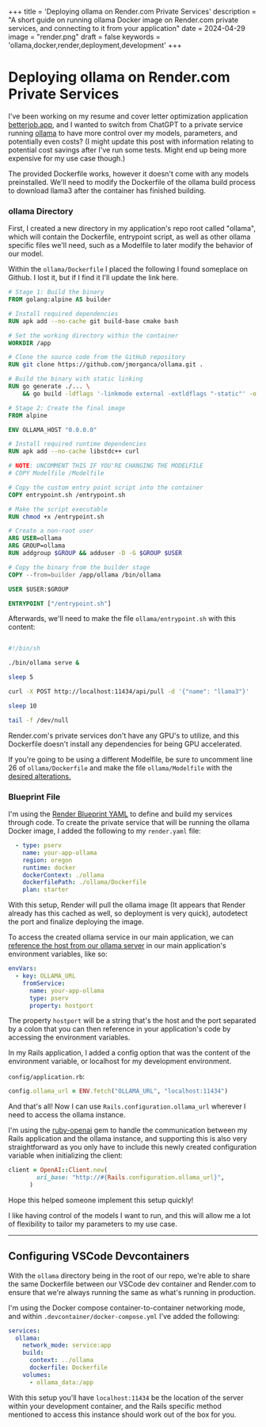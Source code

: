 +++
title = 'Deploying ollama on Render.com Private Services'
description = "A short guide on running ollama Docker image on Render.com private services, and connecting to it from your application"
date = 2024-04-29
image = "render.png"
draft = false
keywords = 'ollama,docker,render,deployment,development'
+++

# Deploying ollama on Render.com Private Services

I've been working on my resume and cover letter optimization application [betterjob.app](https://betterjob.app), and I wanted to switch from ChatGPT to a private service running [ollama](https://github.com/ollama/ollama) to have more control over my models, parameters, and potentially even costs? (I might update this post with information relating to potential cost savings after I've run some tests. Might end up being more expensive for my use case though.)

The provided Dockerfile works, however it doesn't come with any models preinstalled. We'll need to modify the Dockerfile of the ollama build process to download llama3 after the container has finished building.

### ollama Directory

First, I created a new directory in my application's repo root called "ollama", which will contain the Dockerfile, entrypoint script, as well as other ollama specific files we'll need, such as a Modelfile to later modify the behavior of our model.

Within the `ollama/Dockerfile` I placed the following I found someplace on Github. I lost it, but if I find it I'll update the link here.

```dockerfile
# Stage 1: Build the binary
FROM golang:alpine AS builder

# Install required dependencies
RUN apk add --no-cache git build-base cmake bash

# Set the working directory within the container
WORKDIR /app

# Clone the source code from the GitHub repository
RUN git clone https://github.com/jmorganca/ollama.git .

# Build the binary with static linking
RUN go generate ./... \
    && go build -ldflags '-linkmode external -extldflags "-static"' -o .

# Stage 2: Create the final image
FROM alpine

ENV OLLAMA_HOST "0.0.0.0"

# Install required runtime dependencies
RUN apk add --no-cache libstdc++ curl

# NOTE: UNCOMMENT THIS IF YOU'RE CHANGING THE MODELFILE
# COPY Modelfile /Modelfile

# Copy the custom entry point script into the container
COPY entrypoint.sh /entrypoint.sh

# Make the script executable
RUN chmod +x /entrypoint.sh

# Create a non-root user
ARG USER=ollama
ARG GROUP=ollama
RUN addgroup $GROUP && adduser -D -G $GROUP $USER

# Copy the binary from the builder stage
COPY --from=builder /app/ollama /bin/ollama

USER $USER:$GROUP

ENTRYPOINT ["/entrypoint.sh"]
```

Afterwards, we'll need to make the file `ollama/entrypoint.sh` with this content:

```bash

#!/bin/sh

./bin/ollama serve &

sleep 5

curl -X POST http://localhost:11434/api/pull -d '{"name": "llama3"}'

sleep 10

tail -f /dev/null

```

Render.com's private services don't have any GPU's to utilize, and this Dockerfile doesn't install any dependencies for being GPU accelerated.

If you're going to be using a different Modelfile, be sure to uncomment line 26 of `ollama/Dockerfile` and make the file `ollama/Modelfile` with the [desired alterations.](https://github.com/ollama/ollama/blob/main/docs/modelfile.md)

### Blueprint File
I'm using the [Render Blueprint YAML](https://docs.render.com/blueprint-spec) to define and build my services through code. To create the private service that will be running the ollama Docker image, I added the following to my `render.yaml` file:

```yaml
  - type: pserv
    name: your-app-ollama
    region: oregon
    runtime: docker
    dockerContext: ./ollama
    dockerfilePath: ./ollama/Dockerfile
    plan: starter
```

With this setup, Render will pull the ollama image (It appears that Render already has this cached as well, so deployment is very quick), autodetect the port and finalize deploying the image.

To access the created ollama service in our main application, we can [reference the host from our ollama server](https://docs.render.com/blueprint-spec#referencing-values-from-other-services) in our main application's environment variables, like so:

```yaml
envVars:
  - key: OLLAMA_URL
    fromService:
      name: your-app-ollama
      type: pserv
      property: hostport
```

The property `hostport` will be a string that's the host and the port separated by a colon that you can then reference in your application's code by accessing the environment variables.

In my Rails application, I added a config option that was the content of the environment variable, or localhost for my development environment.

`config/application.rb`:
```ruby
config.ollama_url = ENV.fetch("OLLAMA_URL", "localhost:11434")
```

And that's all! Now I can use `Rails.configuration.ollama_url` wherever I need to access the ollama instance.

I'm using the [ruby-openai](https://github.com/alexrudall/ruby-openai?tab=readme-ov-file#ollama) gem to handle the communication between my Rails application and the ollama instance, and supporting this is also very straightforward as you only have to include this newly created configuration variable when initializing the client:

```ruby
client = OpenAI::Client.new(
        uri_base: "http://#{Rails.configuration.ollama_url}",
      )
```

Hope this helped someone implement this setup quickly! 

I like having control of the models I want to run, and this will allow me a lot of flexibility to tailor my parameters to my use case.

---

## Configuring VSCode Devcontainers

With the `ollama` directory being in the root of our repo, we're able to share the same Dockerfile between our VSCode dev container and Render.com to ensure that we're always running the same as what's running in production.

I'm using the Docker compose container-to-container networking mode, and within `.devcontainer/docker-compose.yml` I've added the following:

```yaml
services:
  ollama:
    network_mode: service:app
    build:
      context: ../ollama
      dockerfile: Dockerfile
    volumes:
      - ollama_data:/app
```

With this setup you'll have `localhost:11434` be the location of the server within your development container, and the Rails specific method mentioned to access this instance should work out of the box for you.